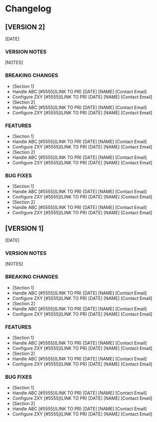 # Changelog
## [VERSION 2]
[DATE]
### VERSION NOTES
[NOTES]
### BREAKING CHANGES
- [Section 1]
 - Handle ABC [\#5555](LINK TO PR) [DATE]  [NAME]  [Contact Email]
 - Configure ZXY [\#5555](LINK TO PR)  [DATE]  [NAME]  [Contact Email]
- [Section 2]
 - Handle ABC [\#5555](LINK TO PR) [DATE]  [NAME]  [Contact Email]
 - Configure ZXY [\#5555](LINK TO PR)  [DATE]  [NAME]  [Contact Email]
### FEATURES
- [Section 1]
 - Handle ABC [\#5555](LINK TO PR) [DATE]  [NAME]  [Contact Email]
 - Configure ZXY [\#5555](LINK TO PR)  [DATE]  [NAME]  [Contact Email]
- [Section 2]
 - Handle ABC [\#5555](LINK TO PR) [DATE]  [NAME]  [Contact Email]
 - Configure ZXY [\#5555](LINK TO PR)  [DATE]  [NAME]  [Contact Email]
### BUG FIXES
- [Section 1]
 - Handle ABC [\#5555](LINK TO PR) [DATE]  [NAME]  [Contact Email]
 - Configure ZXY [\#5555](LINK TO PR)  [DATE]  [NAME]  [Contact Email]
- [Section 2]
 - Handle ABC [\#5555](LINK TO PR) [DATE]  [NAME]  [Contact Email]
 - Configure ZXY [\#5555](LINK TO PR)  [DATE]  [NAME]  [Contact Email]
 
 ## [VERSION 1]
 [DATE]
 ### VERSION NOTES
 [NOTES]
 ### BREAKING CHANGES
 - [Section 1]
  - Handle ABC [\#5555](LINK TO PR) [DATE]  [NAME]  [Contact Email]
  - Configure ZXY [\#5555](LINK TO PR)  [DATE]  [NAME]  [Contact Email]
 - [Section 2]
  - Handle ABC [\#5555](LINK TO PR) [DATE]  [NAME]  [Contact Email]
  - Configure ZXY [\#5555](LINK TO PR)  [DATE]  [NAME]  [Contact Email]
 ### FEATURES
 - [Section 1]
  - Handle ABC [\#5555](LINK TO PR) [DATE]  [NAME]  [Contact Email]
  - Configure ZXY [\#5555](LINK TO PR)  [DATE]  [NAME]  [Contact Email]
 - [Section 2]
  - Handle ABC [\#5555](LINK TO PR) [DATE]  [NAME]  [Contact Email]
  - Configure ZXY [\#5555](LINK TO PR)  [DATE]  [NAME]  [Contact Email]
 ### BUG FIXES
 - [Section 1]
  - Handle ABC [\#5555](LINK TO PR) [DATE]  [NAME]  [Contact Email]
  - Configure ZXY [\#5555](LINK TO PR)  [DATE]  [NAME]  [Contact Email]
 - [Section 2]
  - Handle ABC [\#5555](LINK TO PR) [DATE]  [NAME]  [Contact Email]
  - Configure ZXY [\#5555](LINK TO PR)  [DATE]  [NAME]  [Contact Email]